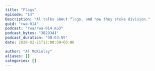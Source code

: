 ```yaml
---
title: "Flags"
episode: "14"
Description: "Al talks about flags, and how they stoke division."
guid: "rwa-014"
podcast: "rwa/rwa-014.mp3"
podcast_bytes: "3829341"
podcast_duration: "00:03:59"
date: 2020-02-21T12:00:00+00:00

author: "Al McKinlay"
aliases: []
categories: []
---
```

